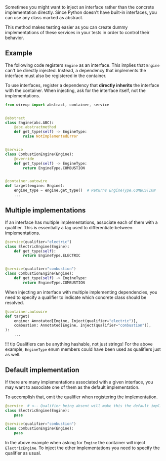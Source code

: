 Sometimes you might want to inject an interface rather than the concrete implementation directly. 
Since Python doesn't have built-in interfaces, you can use any class marked as abstract.

This method makes testing easier as you can create dummy implementations of these services in your tests
in order to control their behavior.

## Example

The following code registers `Engine` as an interface. This implies that `Engine` can't be directly injected. 
Instead, a dependency that implements the interface must also be registered in the container.

To use interfaces, register a dependency that **directly inherits** the interface 
with the container. When injecting, ask for the interface itself, not the implementations.

```python
from wireup import abstract, container, service


@abstract
class Engine(abc.ABC):
    @abc.abstractmethod
    def get_type(self) -> EngineType:
        raise NotImplementedError


@service
class CombustionEngine(Engine):
    @override
    def get_type(self) -> EngineType:
        return EngineType.COMBUSTION


@container.autowire
def target(engine: Engine):
    engine_type = engine.get_type()  # Returns EngineType.COMBUSTION
    ...
```

## Multiple implementations

If an interface has multiple implementations, associate each of them with a qualifier.
This is essentially a tag used to differentiate between implementations.

```python
@service(qualifier="electric")
class ElectricEngine(Engine):
    def get_type(self):
        return EngineType.ELECTRIC


@service(qualifier="combustion")
class CombustionEngine(Engine):
    def get_type(self) -> EngineType:
        return EngineType.COMBUSTION
```

When injecting an interface with multiple implementing dependencies, you need to specify a qualifier to indicate 
which concrete class should be resolved.

```python
@container.autowire
def target(
    engine: Annotated[Engine, Inject(qualifier="electric")],
    combustion: Annotated[Engine, Inject(qualifier="combustion")],
):
    ...
```


!!! tip
    Qualifiers can be anything hashable, not just strings! For the above example, `EngineType` enum members
    could have been used as qualifiers just as well.

## Default implementation

If there are many implementations associated with a given interface, you may want to associate one of them as the
default implementation.

To accomplish that, omit the qualifier when registering the implementation.

```python
@service  # <-- Qualifier being absent will make this the default impl.
class ElectricEngine(Engine):
    pass

@service(qualifier="combustion")
class CombustionEngine(Engine):
    pass
```

In the above example when asking for `Engine` the container will inject `ElectricEngine`. To inject the other implementations 
you need to specify the qualifier as usual.
